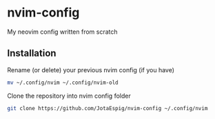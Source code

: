 # nvim-config
My neovim config written from scratch

## Installation
Rename (or delete) your previous nvim config (if you have)
```bash
mv ~/.config/nvim ~/.config/nvim-old
```
Clone the repository into nvim config folder
```bash
git clone https://github.com/JotaEspig/nvim-config ~/.config/nvim
```
